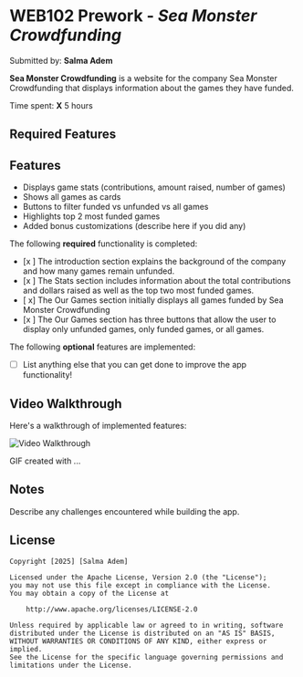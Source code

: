 # WEB102 Prework - *Sea Monster Crowdfunding*

Submitted by: **Salma Adem**

**Sea Monster Crowdfunding** is a website for the company Sea Monster Crowdfunding that displays information about the games they have funded.

Time spent: **X** 5 hours

## Required Features
## Features
- Displays game stats (contributions, amount raised, number of games)
- Shows all games as cards
- Buttons to filter funded vs unfunded vs all games
- Highlights top 2 most funded games
- Added bonus customizations (describe here if you did any)

The following **required** functionality is completed:

* [x ] The introduction section explains the background of the company and how many games remain unfunded.
* [x ] The Stats section includes information about the total contributions and dollars raised as well as the top two most funded games.
* [ x] The Our Games section initially displays all games funded by Sea Monster Crowdfunding
* [x ] The Our Games section has three buttons that allow the user to display only unfunded games, only funded games, or all games.

The following **optional** features are implemented:

* [ ] List anything else that you can get done to improve the app functionality!

## Video Walkthrough

Here's a walkthrough of implemented features:

<img src='https://video-link-generator.replit.app/v/gwsmo0ft9jnmafv4zzps3e' title='Video Walkthrough' width='' alt='Video Walkthrough' />

<!-- Replace this with whatever GIF tool you used! -->
GIF created with ...  
<!-- Recommended tools:
[Kap](https://getkap.co/) for macOS
[ScreenToGif](https://www.screentogif.com/) for Windows
[peek](https://github.com/phw/peek) for Linux. -->

## Notes

Describe any challenges encountered while building the app.

## License

    Copyright [2025] [Salma Adem]

    Licensed under the Apache License, Version 2.0 (the "License");
    you may not use this file except in compliance with the License.
    You may obtain a copy of the License at

        http://www.apache.org/licenses/LICENSE-2.0

    Unless required by applicable law or agreed to in writing, software
    distributed under the License is distributed on an "AS IS" BASIS,
    WITHOUT WARRANTIES OR CONDITIONS OF ANY KIND, either express or implied.
    See the License for the specific language governing permissions and
    limitations under the License.
